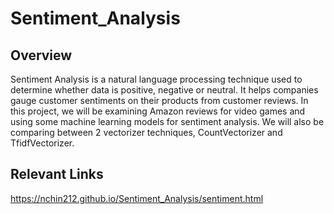 # Sentiment_Analysis

## Overview

Sentiment Analysis is a natural language processing technique used to determine whether data is positive, negative or neutral. It helps companies gauge customer sentiments on their products from customer reviews. In this project, we will be examining Amazon reviews for video games and using some machine learning models for sentiment analysis. We will also be comparing between 2 vectorizer techniques, CountVectorizer and TfidfVectorizer.

## Relevant Links

https://nchin212.github.io/Sentiment_Analysis/sentiment.html